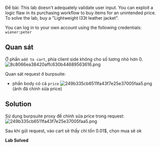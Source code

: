 Đề bài:
This lab doesn't adequately validate user input. You can exploit a logic flaw in its purchasing workflow to buy items for an unintended price. To solve the lab, buy a "Lightweight l33t leather jacket".

You can log in to your own account using the following credentials: `wiener:peter`

## Quan sát
Ở phần `add to cart`, phía client side không cho số lương nhỏ hơn 0.
![8c8066ea38420affc630b44689563616.png](../../../../../../_resources/8c8066ea38420affc630b44689563616.png)

Quan sát request ở burpsuite:
- phần body có cả `price`
![249b335cb6511fa43f7e25e37005faa5.png](../../../../../../_resources/249b335cb6511fa43f7e25e37005faa5.png)
(ảnh đã chỉnh sửa price)
## Solution
Sử dụng burpsuite proxy để chỉnh sửa price trong request:
![249b335cb6511fa43f7e25e37005faa5.png](../../../../../../_resources/249b335cb6511fa43f7e25e37005faa5.png)

Sau khi gửi request, vào cart sẽ thấy chỉ tốn 0.01$, chọn mua sẽ ok

**Lab Solved**
